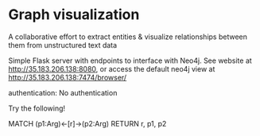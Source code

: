 # Graph visualization

A collaborative effort to extract entities & visualize relationships between them from unstructured text data 

Simple Flask server with endpoints to interface with Neo4j. See website at http://35.183.206.138:8080, or access the default neo4j view at http://35.183.206.138:7474/browser/

authentication: No authentication

Try the following!

MATCH (p1:Arg)<-[r]->(p2:Arg) RETURN r, p1, p2
